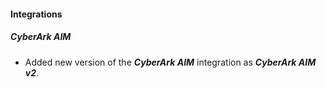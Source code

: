 
#### Integrations
##### CyberArk AIM
- Added new version of the ***CyberArk AIM*** integration as ***CyberArk AIM v2***.

